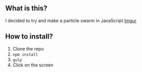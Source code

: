 ## What is this?
I decided to try and make a particle swarm in JavaScript
[Imgur](http://i.imgur.com/KH1nnPP.png)

## How to install?
1. Clone the repo
1. ```npm install```
1. ```gulp```
1. Click on the screen